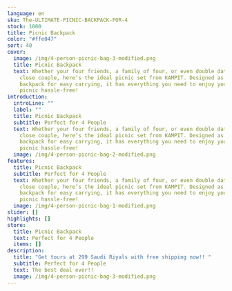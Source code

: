 ```yaml
---
language: en
sku: The-ULTIMATE-PICNIC-BACKPACK-FOR-4
stock: 1000
title: Picnic Backpack
color: "#ffe047"
sort: 40
cover:
  image: /img/4-person-picnic-bag-3-modified.png
  title: Picnic Backpack
  text: Whether your four friends, a family of four, or even double dating with a
    close couple, here’s the ideal picnic set from KAMPIT. Designed as a
    backpack for easy carrying, it has everything you need to enjoy your next
    picnic hassle-free!
introduction:
  introLine: ""
  label: ""
  title: Picnic Backpack
  subtitle: Perfect for 4 People
  text: Whether your four friends, a family of four, or even double dating with a
    close couple, here’s the ideal picnic set from KAMPIT. Designed as a
    backpack for easy carrying, it has everything you need to enjoy your next
    picnic hassle-free!
  image: /img/4-person-picnic-bag-2-modified.png
features:
  title: Picnic Backpack
  subtitle: Perfect for 4 People
  text: Whether your four friends, a family of four, or even double dating with a
    close couple, here’s the ideal picnic set from KAMPIT. Designed as a
    backpack for easy carrying, it has everything you need to enjoy your next
    picnic hassle-free!
  image: /img/4-person-picnic-bag-1-modified.png
slider: []
highlights: []
store:
  title: Picnic Backpack
  text: Perfect for 4 People
  items: []
description:
  title: "Get tours at 299 Saudi Riyals with free shipping now!! "
  subtitle: Perfect for 4 People
  text: The best deal ever!!
  image: /img/4-person-picnic-bag-3-modified.png
---
```

